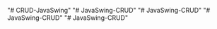 "# CRUD-JavaSwing" 
"# JavaSwing-CRUD" 
"# JavaSwing-CRUD" 
"# JavaSwing-CRUD" 
"# JavaSwing-CRUD" 
